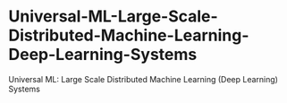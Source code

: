 # Universal-ML-Large-Scale-Distributed-Machine-Learning-Deep-Learning-Systems
Universal ML: Large Scale Distributed Machine Learning (Deep Learning) Systems
